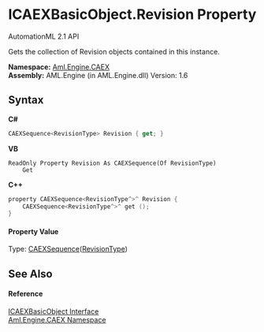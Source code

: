 # ICAEXBasicObject.Revision Property 
AutomationML 2.1 API 

Gets the collection of Revision objects contained in this instance.

**Namespace:**&nbsp;<a href="N_Aml_Engine_CAEX">Aml.Engine.CAEX</a><br />**Assembly:**&nbsp;AML.Engine (in AML.Engine.dll) Version: 1.6

## Syntax

**C#**<br />
``` C#
CAEXSequence<RevisionType> Revision { get; }
```

**VB**<br />
``` VB
ReadOnly Property Revision As CAEXSequence(Of RevisionType)
	Get
```

**C++**<br />
``` C++
property CAEXSequence<RevisionType^>^ Revision {
	CAEXSequence<RevisionType^>^ get ();
}
```


#### Property Value
Type: <a href="T_Aml_Engine_CAEX_CAEXSequence_1">CAEXSequence</a>(<a href="T_Aml_Engine_CAEX_RevisionType">RevisionType</a>)

## See Also


#### Reference
<a href="T_Aml_Engine_CAEX_ICAEXBasicObject">ICAEXBasicObject Interface</a><br /><a href="N_Aml_Engine_CAEX">Aml.Engine.CAEX Namespace</a><br />